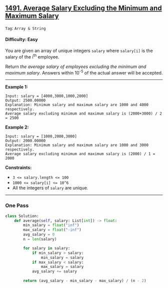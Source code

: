 ## [1491. Average Salary Excluding the Minimum and Maximum Salary](https://leetcode.com/problems/average-salary-excluding-the-minimum-and-maximum-salary/)

```Tag```: ```Array & String```

#### Difficulty: Easy

You are given an array of unique integers ```salary``` where ```salary[i]``` is the salary of the i<sup>th</sup> employee.

Return _the average salary of employees excluding the minimum and maximum salary_. Answers within 10<sup>-5</sup> of the actual answer will be accepted.

---

__Example 1:__
```
Input: salary = [4000,3000,1000,2000]
Output: 2500.00000
Explanation: Minimum salary and maximum salary are 1000 and 4000 respectively.
Average salary excluding minimum and maximum salary is (2000+3000) / 2 = 2500
```

__Example 2:__
```
Input: salary = [1000,2000,3000]
Output: 2000.00000
Explanation: Minimum salary and maximum salary are 1000 and 3000 respectively.
Average salary excluding minimum and maximum salary is (2000) / 1 = 2000
```

__Constraints:__

- ```3 <= salary.length <= 100```
- ```1000 <= salary[i] <= 10^6```
- All the integers of ```salary``` are unique.

---

### One Pass

```Python
class Solution:
    def average(self, salary: List[int]) -> float:
        min_salary = float("inf")
        max_salary = float("-inf")
        avg_salary = 0
        n = len(salary)

        for salary in salary:
            if min_salary > salary:
                min_salary = salary
            if max_salary < salary:
                max_salary = salary
            avg_salary += salary
        
        return (avg_salary - min_salary - max_salary) / (n - 2)
```
